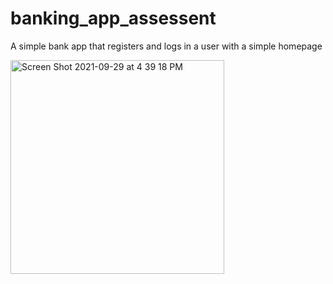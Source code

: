 # banking_app_assessent

A simple bank app that registers and logs in a user with a simple homepage

<img width="342" alt="Screen Shot 2021-09-29 at 4 39 18 PM" src="https://user-images.githubusercontent.com/27390903/135302707-b6c29a94-8ca1-4fee-8349-129a16684b87.png">
